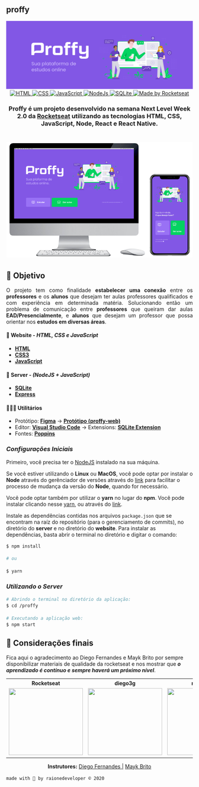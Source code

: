 ## proffy

<div align="center">
	<img src="./public/images/markdown/logo.png" alt="Proffy Banner">
</div>

<div align="center">

  <a href="https://www.w3schools.com/tags/tag_doctype.asp" target="_blank">
    <img alt="HTML" src="https://img.shields.io/badge/HTML-used-blue?style=flat-square&logo=appveyor">
  </a>
  
  <!-- CSS -->
  <a href="https://devdocs.io/css/" target="_blank">
    <img alt="CSS" src="https://img.shields.io/badge/CSS-used-red?style=flat-square&logo=appveyor">
  </a>

  <!-- JavaScript -->
  <a href="https://developer.mozilla.org/pt-BR/docs/Web/JavaScript" target="_blank">
    <img alt="JavaScript" src="https://img.shields.io/badge/Javascript-used-yellow?style=flat-square&logo=appveyor">
  </a>

  <!-- Node.Js -->
  <a href="https://nodejs.org/en/" target="_blank">
    <img alt="NodeJs" src="https://img.shields.io/badge/NodeJS-used-3CB371?style=flat-square&logo=appveyor)">
  </a>

  <!-- SQLite -->
  <a href="https://www.sqlite.org/docs.html" target="_blank">
    <img alt="SQLite" src="https://img.shields.io/badge/SQLite-used-4E94D9?style=flat-square&logo=appveyor">
  </a>

  <!-- RocketSeat -->
  <a href="https://rocketseat.com.br" target="_blank">
    <img alt="Made by Rocketseat" src="https://img.shields.io/badge/made%20by-Rocketseat-%237519C1">
  </a>

</div>

<h3 align=center>
  
Proffy é um projeto desenvolvido na semana **Next Level Week 2.0** da **[Rocketseat](https://www.rocketseat.com.br)** utilizando as tecnologias **HTML, CSS, JavaScript, Node, React** e **React Native**.

</h3>

<h1 align=center>
  <img src="./public/images/markdown/TelaWeb-Mobile.png" alt="Tela Web-Mobile"/>
</h1>

## 🚀 Objetivo 

<p align=justify> 
  O projeto tem como finalidade <strong>estabelecer uma conexão</strong> entre os <strong>professores</strong> e os <strong>alunos</strong> que desejam ter aulas professores qualificados e com experiência em determinada matéria. Solucionando então um problema de comunicação entre <strong>professores</strong> que queiram dar aulas <strong>EAD/Presencialmente</strong>, e <strong>alunos</strong> que desejam um professor que possa orientar nos <strong>estudos em diversas áreas</strong>.
</p>


#### 📑 **Website** - ***HTML, CSS e JavaScript***

  - **[HTML](https://www.w3schools.com/html/html_intro.asp)**
  - **[CSS3](https://www.w3.org/Style/CSS/Overview.en.html)**
  - **[JavaScript](https://www.javascript.com/)**
 
#### 💾	 **Server** - ***(NodeJS + JavaScript)***
  - **[SQLite](https://www.sqlite.org/index.html)**
  - **[Express](https://expressjs.com/pt-br/)**
  

#### 👨🏽‍💻  **Utilitários**

  - Protótipo: **[Figma](https://www.figma.com/)** &rarr; **[Protótipo (proffy-web)](https://www.figma.com/file/TxfUYM9a1Yb55DCxGV8LLV/Proffy-Web-Copy)**
  - Editor: **[Visual Studio Code](https://code.visualstudio.com/download)** &rarr; Extensions: **[SQLite Extension](https://marketplace.visualstudio.com/items?itemName=alexcvzz.vscode-sqlite)**
  - Fontes: **[Poppins](https://fonts.google.com/specimen/Poppins)**

### ***Configurações Iniciais***

Primeiro, você precisa ter o [NodeJS](https://nodejs.org/en/download/) instalado na sua máquina. 

Se você estiver utilizando o **Linux** ou **MacOS**, você pode optar por instalar o **Node** através do gerênciador de versões através do [link](https://nodejs.org/en/download/package-manager/) para facilitar o processo de mudança da versão do **Node**, quando for necessário.

Você pode optar também por utilizar o **yarn** no lugar do **npm**. Você pode instalar clicando nesse [yarn](https://yarnpkg.com/), ou através do [link](https://classic.yarnpkg.com/pt-BR/docs/install/#debian-stable).

Instale as dependências contidas nos arquivos `package.json` que se encontram na raíz do repositório (para o gerenciamento de commits), no diretório do **server** e no diretório do **website**. Para instalar as dependências, basta abrir o terminal no diretório e digitar o comando:

```sh
$ npm install

# ou

$ yarn
```

### ***Utilizando o Server***

```sh
# Abrindo o terminal no diretório da aplicação:
$ cd /proffy

# Executando a aplicação web:
$ npm start
```

## 🙏 Considerações finais

Fica aqui o agradecimento ao Diego Fernandes e Mayk Brito por sempre disponibilizar materiais de qualidade da rocketseat e nos mostrar que ***o aprendizado é contínuo e sempre haverá um próximo nível***.

<div align="center">

  <table style="width:100%">
    <tr align="center">
      <th><strong>Rocketseat</strong></th>
      <th><strong>diego3g</strong></th>
      <th><strong>maykbrito</strong></th>
    </tr>
    <tr align="center">
      <td>
        <a href="https://rocketseat.com.br/">
          <img width="200" height="180" src="https://user-images.githubusercontent.com/38081852/83981650-1e2e6680-a8f6-11ea-9f42-6df8fe809e4b.png">
        </a>
      </td>
      <td>
        <a href="https://github.com/diego3g">
          <img width="200" height="180" src="https://user-images.githubusercontent.com/38081852/83981712-b7f61380-a8f6-11ea-9099-bd3677e97e39.jpg">
        </a>
      </td>
      <td>
        <a href="https://github.com/maykbrito">
          <img width="200" height="180" src="https://user-images.githubusercontent.com/38081852/83981753-1de29b00-a8f7-11ea-93cf-23d2ff65fa5c.png">
        </a>
      </td>
    </tr>
  </table>

</div>

<p align=center>
  <strong>Instrutores:</strong>
  <a href="https://github.com/diego3g" target="_blank">Diego Fernandes |</a>
  <a href="https://github.com/maykbrito" target="_blank">Mayk Brito</a>
</p>

`made with 💜 by raionedeveloper © 2020`